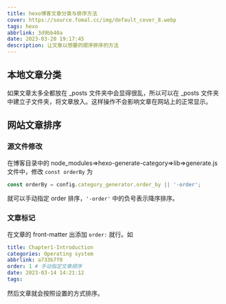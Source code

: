 ```yaml
---
title: hexo博客文章分类与排序方法
cover: https://source.fomal.cc/img/default_cover_8.webp
tags: hexo
abbrlink: 3d9bb40a
date: 2023-03-20 19:17:45
description: 让文章以想要的顺序排序的方法
---
```


## 本地文章分类
如果文章太多全都放在 _posts 文件夹中会显得很乱，所以可以在 _posts 文件夹中建立子文件夹，将文章放入。这样操作不会影响文章在网站上的正常显示。

## 网站文章排序
### 源文件修改
在博客目录中的 node_modules=>hexo-generate-category=>lib=>generate.js 文件中，修改 `const orderBy` 为
```javascript
const orderBy = config.category_generator.order_by || '-order';
```

就可以手动指定 order 排序，`'-order'` 中的负号表示降序排序。

### 文章标记
在文章的 front-matter 出添加 `order:` 就行。如
```yaml
title: Chapter1-Introduction
categories: Operating system
abbrlink: a733b7f0
order: 1 # 手动指定文章顺序
date: 2023-03-14 14:21:12
tags:
```

然后文章就会按照设置的方式排序。